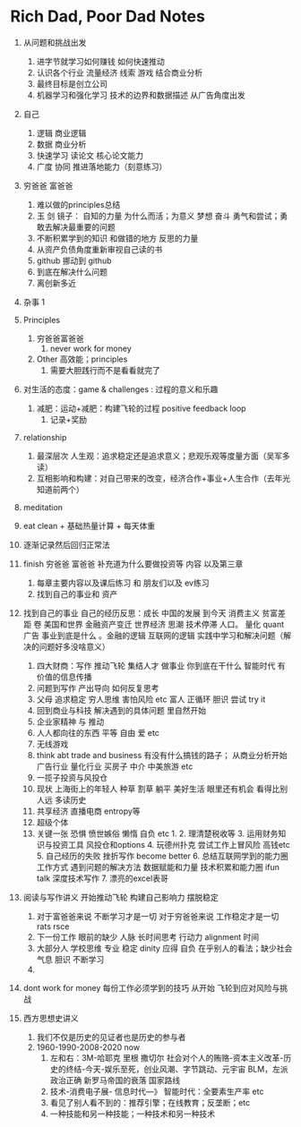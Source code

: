 # Rich Dad, Poor Dad Notes

1. 从问题和挑战出发
    1. 进字节就学习如何赚钱 如何快速推动
    2. 认识各个行业 流量经济 线索 游戏 结合商业分析
    3. 最终目标是创立公司
    4. 机器学习和强化学习 技术的边界和数据描述 从广告角度出发
2. 自己
    1. 逻辑 商业逻辑 
    2. 数据 商业分析
    3. 快速学习 读论文 核心论文能力
    4. 广度 协同 推进落地能力（刻意练习）
3. 穷爸爸 富爸爸
    1. 难以做的principles总结
    2. 玉 剑 镜子： 自知的力量 为什么而活；为意义 梦想 奋斗 勇气和尝试；勇敢去解决最重要的问题
    3. 不断积累学到的知识 和做错的地方 反思的力量
    4. 从资产负债角度重新审视自己读的书
    5.  github 挪动到 github
    6. 到底在解决什么问题
    7. 离创新多近


1. 杂事
    1
2. Principles
    1. 穷爸爸富爸爸
        1.  never work for money
    2. Other 高效能；principles
        1. 需要大胆践行而不是看看就完了
3. 对生活的态度：game & challenges : 过程的意义和乐趣
    1. 减肥：运动+减肥：构建飞轮的过程 positive feedback loop
        1. 记录+奖励
4. relationship
    1. 最深层次 人生观：追求稳定还是追求意义；悲观乐观等度量方面（吴军多读）
    2. 互相影响和构建：对自己带来的改变，经济合作+事业+人生合作（去年光知道前两个）
5. meditation


1. eat clean + 基础热量计算 + 每天体重
2. 逐渐记录然后回归正常法

1. finish 穷爸爸 富爸爸 补充道为什么要做投资等 内容 以及第三章
    1. 每章主要内容以及课后练习 和 朋友们以及 ev练习
    2. 找到自己的事业和 资产
2. 找到自己的事业 自己的经历反思：成长 中国的发展 到今天 消费主义 贫富差距 卷 美国和世界  金融资产变迁 世界经济 思潮 技术停滞 人口。 量化 quant 广告 事业到底是什么 。金融的逻辑 互联网的逻辑 实践中学习和解决问题（解决的问题好多没啥意义）
    1. 四大财商：写作 推动飞轮 集结人才 做事业 你到底在干什么 智能时代 有价值的信息传播
    2. 问题到写作 产出导向 如何反复思考
    3. 父母 追求稳定 穷人思维 害怕风险 etc 富人 正循环 胆识 尝试 try it
    4. 回到商业与科技 解决遇到的具体问题 里自然开始
    5. 企业家精神 与 推动
    6. 人人都向往的东西 平等 自由 爱 etc
    7. 无线游戏 
    8. think abt trade and business 有没有什么搞钱的路子； 从商业分析开始 广告行业 量化行业 买房子 中介 中美旅游 etc
    9. 一揽子投资与风投仓 
    10. 现状 上海街上的年轻人 种草 割草 躺平 美好生活 眼里还有机会 看得比别人远 多读历史
    11. 共享经济 直播电商 entropy等
    12. 超级个体
    13. 关键一张 恐惧 愤世嫉俗 懒惰 自负 etc
        1. 
        2. 理清楚税收等
        3. 运用财务知识与投资工具 风投仓和options
        4. 玩德州扑克 尝试工作上冒风险 高钱etc
        5. 自己经历的失败 挫折写作 become better
        6. 总结互联网学到的能力圈 工作方式 遇到问题的解决方法 数据赋能和力量 技术积累和能力圈 ifun talk 深度技术写作
        7. 漂亮的excel表哥
3. 阅读与写作讲义 开始推动飞轮 构建自己影响力 摆脱稳定
    1. 对于富爸爸来说 不断学习才是一切 对于穷爸爸来说 工作稳定才是一切 rats rsce
    2. 下一份工作 眼前的缺少 人脉 长时间思考  行动力 alignment 时间
    3. 大部分人 学校思维 专业 稳定 dinity 应得 自负 在乎别人的看法；缺少社会气息 胆识 不断学习
    4. 
4. dont work for money 每份工作必须学到的技巧 从开始 飞轮到应对风险与挑战
5. 西方思想史讲义
    1. 我们不仅是历史的见证者也是历史的参与者
    2. 1960-1990-2008-2020 now
        1. 左和右：3M-哈耶克 里根 撒切尔 社会对个人的贿赂-资本主义改革-历史的终结-今天-娱乐至死，创业风潮、字节跳动、元宇宙 BLM，左派 政治正确 新罗马帝国的衰落 国家路线
        2. 技术-消费电子展- 信息时代—》 智能时代：全要素生产率 etc
        3. 看见了别人看不到的：推荐引擎；在线教育；反垄断；etc
        4. 一种技能和另一种技能；一种技术和另一种技术 
